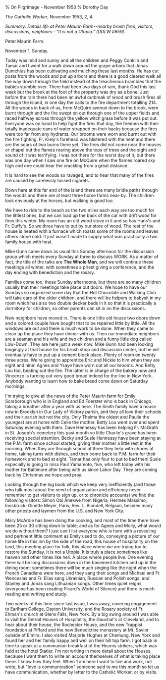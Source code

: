% On Pilgrimage - November 1953
% Dorothy Day

*The Catholic Worker*, November 1953, 2, 4.

*Summary: Details life at Peter Maurin Farm--nearby brush fires,
visitors, discussions, neighbors--"It is not a Utopia." (DDLW \#659).*

Peter Maurin Farm.

November 1, Sunday.

Today was mild and sunny and all the children and Peggy Conklin and
Tamar and I went for a walk down around the grape arbors that Jonas
Dumchius has been cultivating and mulching these last months. He has cut
posts from the woods and put up arbors and there is a good cleared walk
all the way down through the field instead of the treacherous brambles
that the babies stumble over. There had been two days of rain, thank God
this last week but the brook at the foot of the property was dry as a
bone. Just before the rain there had been an awful outbreak of wood and
brush fires all through the island, in one day the calls to the fire
department totalling 214. All the woods in back of us, from McQuire
avenue down to the brook, were burnt through and the fire swept on out
through one of the upper fields and raced halfway across through the
yellow witch grass before it was put out. Everyone was on hand to help
fight the fires that day, the firemen with their totally inadequate cans
of water strapped on their backs because the fires were too far from any
hydrants. Our brooms were worn and burnt out with the fire fighting. Fr.
Kiely's forehead was blistered with the heat and there are the scars of
two burns there yet. The fires did not come near the houses or chapel
but the flames roaring above the tops of trees and the sight and sound
of it was terrifying. I was not there for the worst day of it, but there
was one day when I saw one fire on McQuire when the flames roared sky
high and one could hear the crackling from a great distance.

It is hard to see the woods so ravaged, and to hear that many of the
fires are caused by carelessly tossed cigarets.

Down here at this far end of the island there are many bridle paths
through the woods and there are at least three horse farms near-by. The
children look enviously at the horses, but walking is good too.

We have to ride to the beach as the two miles each way are too much for
the littlest ones, but we can load up the back of the car with drift
wood for fires this winter. My room has an old wood stove in it and so
has Hans's and Fr. Duffy's. So we three have to put by our store of
wood. The rest of the house is heated with a furnace which roasts some
of the rooms and leaves others stone cold. It just wasn't made to supply
what was practically a two family house with heat.

Mike Gunn came down as usual this Sunday afternoon for the discussion
group which meets every Sunday at three to discuss WORK. As a matter of
fact, the title of the talks are **The Whole Man**, and we will continue
these meetings all winter, with sometimes a priest giving a conference,
and the day ending with benediction and the rosary.

Families come too, these Sunday afternoons, but there are so many
children usually that their meetings take place out doors. We hope to
have our Sundays so organized some day that the Hot Chocolate and
Walking Club will take care of the older children, and there will be
helpers to babysit in my room which has also two double decker beds in
it so that it is practically a dormitory for children, so other parents
can sit in on the discussions.

New neighbors have moved in. There is one little old house two doors
down and a colored couple have bought that to be repaired little by
little. All the windows are out and there is much work to be done. When
they came to clean up the place they have dinner with us. Then our
immediate neighbors are a seaman and his wife and two children and a
funny little dog called Low-Down. They are here just a week now. Mike
Gunn had been looking longingly at that house for his brush shop and
discussion center, but he will eventually have to put up a cement block
place. Plenty of room on twenty three acres. We're going to apprentice
Eric and Nickie to him when they are eight and nine! Agnes and Ysaye
have worn out all our brooms. And Betty Lou too, beating out the fire.
The latter is in charge of the bakery now and Vincenzo is turning out
very good bread indeed for the line in New York. Anybody wanting to
learn how to bake bread come down on Saturday mornings.

I'm trying to give all the news of the Peter Maurin farm for Emily
Scarborough who is in England and Ed Foerster who is back in Chicago,
taking a breather after a year with us here. The Smith family have a
house now in Brooklyn in Our Lady of Victory parish, and they all love
their schools and their parish but not the city. Only Thelma the oldest
and Paulie the youngest are at home with Celie the mother. Betty Lou
went over and spent Saturday evening with them. Dave Hennessy has been
helping Fr. McGrath in St. Joseph's cemetery this past month so little
Charlie's grave has been receiving special attention. Becky and Susie
Hennessy have been staying at the P.M. farm since school started, giving
their mother a little rest in the morning. When they are through school
at three they help with chores at home, taking turns with dishes, and
then come back to P.M. farm for their homework and to bed at eight.
Tamar has only four to put to bed then! Susie especially is going to
miss Paul Yamamoto, five, who left today with his mother for Baltimore
after being with us since Labor Day. They are coming back by Christmas
we hope and pray.

Looking through the log book which we keep very inefficiently (and those
who talk most about the need of organization and efficiency never
remember to get visitors to sign up, or to chronicle accounts) we find
the following visitors: Simon Obi Anekwe from Nigeria; Hermes Massimo,
Innsbruck; Ginette Meyer, Paris; Rev. L. Blondell, Belgium, besides many
other priests and laymen from the U.S. and New York City.

Mary McArdle has been doing the cooking, and most of the time there have
been 25 or 30 sitting down to table; and as for Agnes and Molly, what
would we do without them? I just can't list everyone who is here with a
revealing and pertinent little comment as Emily used to do, conveying a
picture of our home life in this inn by the side of the road, this house
of hospitality on the land, this meeting place for folk, this place
where we are trying too to restore the Sunday. It is not a Utopia. It is
truly a place sometimes like heaven and other times like hell. A place
where people live. One evening there will be long discussions down in
the basement kitchen and up in the dining room; sometimes there will be
much singing like the night when the French Canadians were here, and
they sang their songs and Michael and Fr. Wenceslas and Fr. Elias sang
Ukrainian, Russian and Polish songs, and Stanley and Jonas sang
Lithuanian songs. Other times quiet reigns (everyone has been reading
Picard's World of Silence) and there is much reading and writing and
study.

Two weeks of this time since last issue, I was away, covering engagement
to Earlham College, Dayton University, and the Rosary society of Fr.
Ehman's church at Glens Falls, New York. By a big swing around I was
able to visit the Detroit Houses of Hospitality, the Gauchat's at
Cleveland, and to hear about their house, the Rochester House, and the
new Trappist foundation at Piffard and the new Benedictine monastery at
Mt. Savior outside of Elmira. I also visited Marjorie Hughes at Chemung,
New York and found her and her family happy and well on their hill top
farm. I got back in time to speak at a communion breakfast of the Hearns
strikers, which was held at the hotel Statler. I'm not writing in more
detail about the Houses, because I want them to write an account
themselves of what is taking place there. I know how they feel. When 1
am here I want to live and work, not write, but "love is communication"
someone said to me this month so let us have communication, whether by
letter to the Catholic Worker, or by visits.
